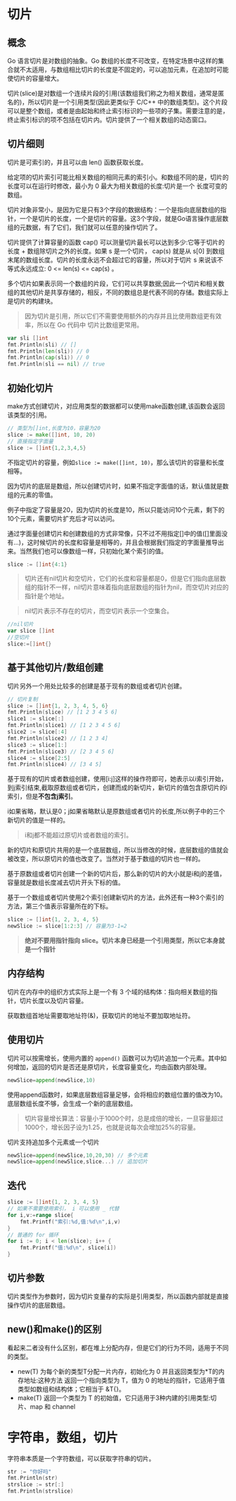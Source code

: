 # 切片
## 概念
Go 语言切片是对数组的抽象。Go 数组的长度不可改变，在特定场景中这样的集合就不太适用，与数组相比切片的长度是不固定的，可以追加元素，在追加时可能使切片的容量增大。

切片(slice)是对数组一个连续片段的引用(该数组我们称之为相关数组，通常是匿名的)，所以切片是一个引用类型(因此更类似于 C/C++ 中的数组类型)。这个片段可以是整个数组，或者是由起始和终止索引标识的一些项的子集。需要注意的是，终止索引标识的项不包括在切片内。切片提供了一个相关数组的动态窗口。

## 切片细则
切片是可索引的，并且可以由 len() 函数获取长度。

给定项的切片索引可能比相关数组的相同元素的索引小。和数组不同的是，切片的长度可以在运行时修改，最小为 0 最大为相关数组的长度:切片是一个 长度可变的数组。

切片对象非常小，是因为它是只有3个字段的数据结构：一个是指向底层数组的指针，一个是切片的长度，一个是切片的容量。这3个字段，就是Go语言操作底层数组的元数据，有了它们，我们就可以任意的操作切片了。

切片提供了计算容量的函数 cap() 可以测量切片最长可以达到多少:它等于切片的长度 + 数组除切片之外的长度。如果 s 是一个切片， cap(s) 就是从 s[0] 到数组末尾的数组长度。切片的长度永远不会超过它的容量，所以对于切片 s 来说该不等式永远成立: 0 <= len(s) <= cap(s) 。

多个切片如果表示同一个数组的片段，它们可以共享数据;因此一个切片和相关数组的其他切片是共享存储的，相反，不同的数组总是代表不同的存储。数组实际上是切片的构建块。

> 因为切片是引用，所以它们不需要使用额外的内存并且比使用数组更有效率，所以在 Go 代码中 切片比数组更常用。

```go
var sli []int
fmt.Println(sli) // []
fmt.Println(len(sli)) // 0
fmt.Println(cap(sli)) // 0
fmt.Println(sli == nil) // true
```
## 初始化切片
make方式创建切片，对应用类型的数据都可以使用make函数创建,该函数会返回该类型的引用。
```go
// 类型为[]int,长度为10，容量为20
slice := make([]int, 10, 20)
// 直接指定字面量
slice := []int{1,2,3,4,5}
```
不指定切片的容量，例如`slice := make([]int, 10)`，那么该切片的容量和长度相等。

因为切片的底层是数组，所以创建切片时，如果不指定字面值的话，默认值就是数组的元素的零值。

例子中指定了容量是20，因为切片的长度是10，所以只能访问10个元素，剩下的10个元素，需要切片扩充后才可以访问。

通过字面量创建切片和创建数组的方式非常像，只不过不用指定[]中的值([]里面没有...)，这时候切片的长度和容量是相等的，并且会根据我们指定的字面量推导出来。当然我们也可以像数组一样，只初始化某个索引的值。
```go
slice := []int{4:1}
```

> 切片还有nil切片和空切片，它们的长度和容量都是0，但是它们指向底层数组的指针不一样，nil切片意味着指向底层数组的指针为nil，而空切片对应的指针是个地址。

> nil切片表示不存在的切片，而空切片表示一个空集合。
```go
//nil切片
var slice []int
//空切片
slice:=[]int{}
```

## 基于其他切片/数组创建
切片另外一个用处比较多的创建是基于现有的数组或者切片创建。
```go
// 切片复制
slice := []int{1, 2, 3, 4, 5, 6}
fmt.Println(slice) // [1 2 3 4 5 6]
slice1 := slice[:]
fmt.Println(slice1) // [1 2 3 4 5 6]
slice2 := slice[:4]
fmt.Println(slice2) // [1 2 3 4]
slice3 := slice[1:]
fmt.Println(slice3) // [2 3 4 5 6]
slice4 := slice[2:5]
fmt.Println(slice4) // [3 4 5]
```

基于现有的切片或者数组创建，使用[i:j]这样的操作符即可，她表示以i索引开始，到j索引结束,截取原数组或者切片，创建而成的新切片，新切片的值包含原切片的i索引，但是**不包含j索引**。

i如果省略，默认是0；j如果省略默认是原数组或者切片的长度,所以例子中的三个新切片的值是一样的。

> i和j都不能超过原切片或者数组的索引。

新的切片和原切片共用的是一个底层数组，所以当修改的时候，底层数组的值就会被改变，所以原切片的值也改变了。当然对于基于数组的切片也一样的。

基于原数组或者切片创建一个新的切片后，那么新的切片的大小就是i和j的差值，容量就是数组长度减去切片开头下标的值。

基于一个数组或者切片使用2个索引创建新切片的方法，此外还有一种3个索引的方法，第三个值表示容量所在的下标。
```go
slice := []int{1, 2, 3, 4, 5}
newSlice := slice[1:2:3] // 容量为3-1=2
```

> **绝对不要用指针指向 slice。切片本身已经是一个引用类型，所以它本身就是一个指针**

## 内存结构
切片在内存中的组织方式实际上是一个有 3 个域的结构体：指向相关数组的指针，切片长度以及切片容量。

获取数组首地址需要取地址符(&)，获取切片的地址不要加取地址符。

## 使用切片
切片可以按需增长，使用内置的 `append()` 函数可以为切片追加一个元素。其中如何增加，返回的切片是否还是原切片，长度容量变化，均由函数内部处理。

```go
newSlice=append(newSlice,10)
```
使用append函数时，如果底层数组容量足够，会将相应的数组位置的值改为10。底层数组长度不够，会生成一个新的底层数组。

> 切片容量增长算法：容量小于1000个时，总是成倍的增长，一旦容量超过1000个，增长因子设为1.25，也就是说每次会增加25%的容量。

切片支持追加多个元素或一个切片
```go
newSlice=append(newSlice,10,20,30) // 多个元素
newSlice=append(newSlice,slice...) // 追加切片
```

## 迭代
```go
slice := []int{1, 2, 3, 4, 5}
// 如果不需要使用索引， i 可以使用 _ 代替
for i,v:=range slice{
    fmt.Printf("索引:%d,值:%d\n",i,v)
}
// 普通的 for 循环
for i := 0; i < len(slice); i++ {
    fmt.Printf("值:%d\n", slice[i])
}
```

## 切片参数
切片类型作为参数时，因为切片变量存的实际是引用类型，所以函数内部就是直接操作切片的底层数组。

## new()和make()的区别
看起来二者没有什么区别，都在堆上分配内存，但是它们的行为不同，适用于不同的类型。

* new(T) 为每个新的类型T分配一片内存，初始化为 0 并且返回类型为*T的内存地址:这种方法 返回一个指向类型为 T，值为 0 的地址的指针，它适用于值类型如数组和结构体；它相当于 &T{}。
* make(T) 返回一个类型为 T 的初始值，它只适用于3种内建的引用类型:切片、map 和 channel

# 字符串，数组，切片
字符串本质是一个字符数组，可以获取字符串的切片。
```go
str := "你好吗"
fmt.Println(str)
strslice := str[:]
fmt.Println(strslice)
```